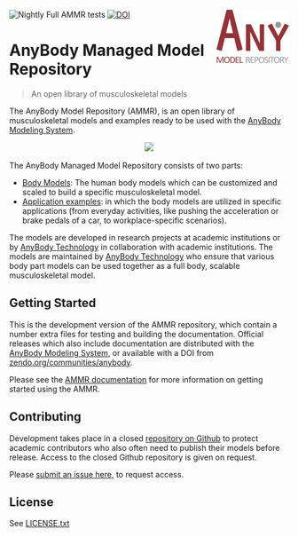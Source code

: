 ![Nightly Full AMMR tests](https://github.com/AnyBody/ammr/workflows/Nightly%20Full%20AMMR%20tests/badge.svg?event=schedule) [![DOI](https://zenodo.org/badge/DOI/10.5281/zenodo.1251306.svg)](https://doi.org/10.5281/zenodo.1251306)<img src="_static/AMMR_Logo2.png" align="right" />

# AnyBody Managed Model Repository 
> An open library of musculoskeletal models


The AnyBody Model Repository (AMMR), is an open library of musculoskeletal
models and examples ready to be used with the [AnyBody Modeling
System](https://www.anybodytech.com/software/ams/).

<p align="center">
  <img src = "https://anyscript.org/ammr-doc/_images/ammr_bodyparts.png" width=350>
</p>

The AnyBody Managed Model Repository consists of two parts:

* [Body Models](https://anyscript.org/ammr-doc/body/models.html): The human body
  models which can be customized and scaled to build a specific musculoskeletal
  model.
* [Application examples](https://anyscript.org/ammr-doc/auto_examples/index.html):
  in which the body models are utilized in specific applications (from everyday
  activities, like pushing the acceleration or brake pedals of a car, to
  workplace-specific scenarios).

The models are developed in research projects at academic institutions or by
[AnyBody Technology](https://anybodytech.com) in collaboration with academic
institutions. The models are maintained by [AnyBody
Technology](https://anybodytech.com) who ensure that various body part models
can be used together as a full body, scalable musculoskeletal model.


## Getting Started

This is the development version of the AMMR repository, which contain a number
extra files for testing and building the documentation. Official releases which
also include documentation are distributed with the [AnyBody Modeling
System](https://www.anybodytech.com/software/ams/), or available with a DOI from
[zendo.org/communities/anybody](https://zenodo.org/communities/anybody/). 

Please see the [AMMR documentation](https://anyscript.org/ammr-doc/dev) for more
information on getting started using the AMMR.

## Contributing

Development takes place in a closed [repository on
Github](https://github.com/anybody/ammr) to protect academic contributors
who also often need to publish their models before release. Access to the closed
Github repository is given on request. 

Please [submit an issue here](https://github.com/AnyBody/ammr-doc/issues), to request access. 

<!---
A [public mirror](https://gihub.com/anybody/ammr) exists on GitHub in which the
[main development
branch](https://github.com/AnyBody-Research-Group/AMMR/commits/master) is
available. Pull request are very welcome on GitHub.
--->

## License

See [LICENSE.txt](../LICENSE.txt)
